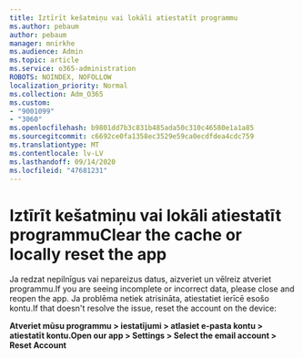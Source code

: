 ```yaml
---
title: Iztīrīt kešatmiņu vai lokāli atiestatīt programmu
ms.author: pebaum
author: pebaum
manager: mnirkhe
ms.audience: Admin
ms.topic: article
ms.service: o365-administration
ROBOTS: NOINDEX, NOFOLLOW
localization_priority: Normal
ms.collection: Adm_O365
ms.custom:
- "9001099"
- "3060"
ms.openlocfilehash: b9801dd7b3c831b485ada50c310c46580e1a1a85
ms.sourcegitcommit: c6692ce0fa1358ec3529e59ca0ecdfdea4cdc759
ms.translationtype: MT
ms.contentlocale: lv-LV
ms.lasthandoff: 09/14/2020
ms.locfileid: "47681231"
---
```

# <a name="clear-the-cache-or-locally-reset-the-app"></a><span data-ttu-id="d2c73-102">Iztīrīt kešatmiņu vai lokāli atiestatīt programmu</span><span class="sxs-lookup"><span data-stu-id="d2c73-102">Clear the cache or locally reset the app</span></span>

<span data-ttu-id="d2c73-103">Ja redzat nepilnīgus vai nepareizus datus, aizveriet un vēlreiz atveriet programmu.</span><span class="sxs-lookup"><span data-stu-id="d2c73-103">If you are seeing incomplete or incorrect data, please close and reopen the app.</span></span>  <span data-ttu-id="d2c73-104">Ja problēma netiek atrisināta, atiestatiet ierīcē esošo kontu.</span><span class="sxs-lookup"><span data-stu-id="d2c73-104">If that doesn't resolve the issue, reset the account on the device:</span></span> 

<span data-ttu-id="d2c73-105">**Atveriet mūsu programmu > iestatījumi > atlasiet e-pasta kontu > atiestatīt kontu.**</span><span class="sxs-lookup"><span data-stu-id="d2c73-105">**Open our app > Settings > Select the email account > Reset Account**</span></span>